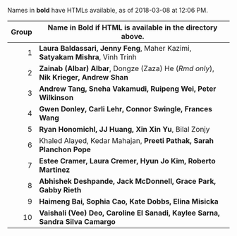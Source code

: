 Names in **bold** have HTMLs available, as of 2018-03-08 at 12:06 PM.

Group | Name in **Bold** if HTML is available in the directory above.
------: | -----------------------------------------------------------------------------
1 | **Laura Baldassari, Jenny Feng**, Maher Kazimi, **Satyakam Mishra**, Vinh Trinh
2 | **Zainab (Albar) Albar**, Dongze (Zaza) He (*Rmd only*), **Nik Krieger, Andrew Shan**
3 | **Andrew Tang, Sneha Vakamudi, Ruipeng Wei, Peter Wilkinson**
4 | **Gwen Donley, Carli Lehr, Connor Swingle, Frances Wang**
5 | **Ryan Honomichl, JJ Huang, Xin Xin Yu**, Bilal Zonjy
6 | Khaled Alayed, Kedar Mahajan, **Preeti Pathak, Sarah Planchon Pope**
7 | **Estee Cramer, Laura Cremer, Hyun Jo Kim, Roberto Martinez**
8 | **Abhishek Deshpande, Jack McDonnell, Grace Park, Gabby Rieth**
9 | **Haimeng Bai, Sophia Cao, Kate Dobbs, Elina Misicka**
10 | **Vaishali (Vee) Deo, Caroline El Sanadi, Kaylee Sarna, Sandra Silva Camargo**
